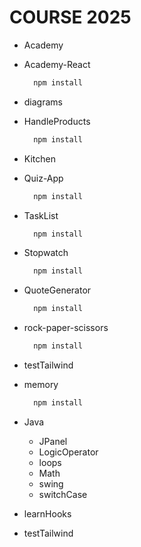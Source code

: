# COURSE 2025

- Academy

- Academy-React
  ```bash
    npm install
  ```

- diagrams

- HandleProducts
  ```bash
    npm install
  ```

- Kitchen

- Quiz-App
  ```bash
    npm install
  ```

- TaskList
  ```bash
    npm install
  ```

- Stopwatch
  ```bash
    npm install
  ```

- QuoteGenerator
  ```bash
    npm install
  ```

- rock-paper-scissors
  ```bash
    npm install
  ```

- testTailwind

- memory
  ```bash
    npm install
  ```

- Java
  - JPanel
  - LogicOperator
  - loops
  - Math
  - swing
  - switchCase

- learnHooks

- testTailwind